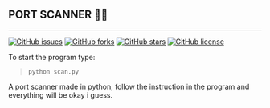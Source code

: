 ## **PORT SCANNER** 🚪🔎

---

[![GitHub issues](https://img.shields.io/github/issues/gioele-ferrari/PortScan?color=84DCCF&style=flat-square)](https://github.com/gioele-ferrari/PortScan/issues)
[![GitHub forks](https://img.shields.io/github/forks/gioele-ferrari/PortScan?color=A6D9F7&style=flat-square)](https://github.com/gioele-ferrari/PortScan/network)
[![GitHub stars](https://img.shields.io/github/stars/gioele-ferrari/PortScan?color=BCCCE0&style=flat-square)](https://github.com/gioele-ferrari/PortScan/stargazers)
[![GitHub license](https://img.shields.io/github/license/gioele-ferrari/PortScan?color=BF98A0&style=flat-square)](https://github.com/gioele-ferrari/PortScan/blob/master/LICENSE.txt)

To start the program type: 
> `python scan.py`

A port scanner made in python, follow the instruction in the program and everything will be okay i guess.